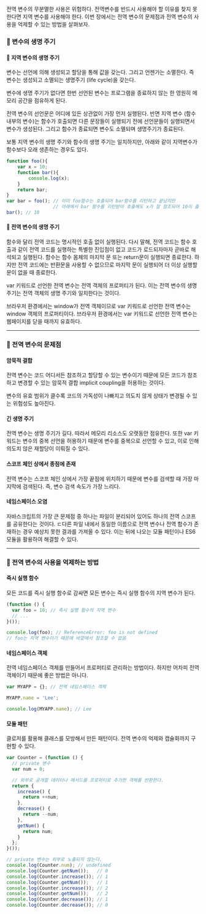 전역 변수의 무분멸한 사용은 위험하다. 전역변수를 반드시 사용해야 할 이유를 찾지 못한다면 지역 변수를 사용해야 한다. 이번 장에서는 전역 변수의 문제점과 전역 변수의 사용을 억제할 수 있는 방법을 살펴보자.

### 📖 변수의 생명 주기
#### 📌 지역 변수의 생명 주기

변수는 선언에 의해 생성되고 할당을 통해 값을 갖는다. 그리고 언젠가는 소멸한다. 즉 변수는 생성되고 소멸되는 생명주기 (life cycle)을 갖는다.

변수에 생명 주기가 없다면 한번 선언된 변수는 프로그램을 종료하지 않는 한 영원히 메모리 공간을 점유하게 된다.

전역 변수의 선언문은 어디에 있든 상관없이 가장 먼저 실행된다.
반면 지역 변수 (함수 내부의 변수)는 함수가 호출되면 다른 문장들이 실행되기 전에 선언문들이 실행되면서 변수가 생성된다. 그리고 함수가 종료되면 변수도 소멸되며 생명주기가 종료된다.

보통 지역 변수의 생명 주기와 함수의 생명 주기는 일치하지만, 아래와 같이 지역변수가 함수보다 오래 생존하는 경우도 있다.

```javascript
function foo(){
    var x = 10;
    function bar(){
        console.log(x);
    }
    return bar;
}
var bar = foo(); // 이미 foo함수는 호출되어 bar함수를 리턴하고 끝났지만
                 // 아래에서 bar 함수를 리턴받아 호출해도 x가 잘 참조되어 10이 출력된다.
bar(); // 10
```

#### 📌 전역 변수의 생명 주기
함수와 달리 전역 코드는 명시적인 호출 없이 실행된다. 다시 말해, 전역 코드는 함수 호출과 같이 전역 코드를 실행하는 특별한 진입점이 없고 코드가 로드되자마자 곧바로 해석되고 실행된다. 함수는 함수 몸체의 마지막 문 또는 return문이 실행되면 종료한다. 하지만 전역 코드에는 반환문을 사용할 수 없으므로 마지막 문이 실행되어 더 이상 실행할 문이 없을 때 종료한다.

var 키워드로 선언한 전역 변수는 전역 객체의 프로퍼티가 된다. 이는 전역 변수의 생명 주기는 전역 객체의 생명 주기와 일치한다는 것이다.

브라우저 환경에서는 window가 전역 객체이므로 var 키워드로 선언한 전역 변수는 window 객체의 프로퍼티이다. 브라우저 환경에서는 var 키워드로 선언한 전역 변수는 웹페이지를 닫을 때까지 유효하다.

---

### 📖 전역 변수의 문제점
#### 암묵적 결합
전역 변수는 코드 어디서든 참조하고 할당할 수 있는 변수이기 때문에 모든 코드가 참조하고 변경할 수 있는 암묵적 결합 implicit coupling을 허용하는 것이다.

변수의 유효 범위가 클수록 코드의 가독성이 나빠지고 의도치 않게 상태가 변경될 수 있는 위험성도 높아진다.

#### 긴 생명 주기
전역 변수는 생명 주기가 길다. 따라서 메모리 리소스도 오랫동안 점유한다.
또한 var 키워드는 변수의 중복 선언을 허용하기 때문에 변수를 중복으로 선언할 수 있고, 이로 인해 의도치 않은 재할당이 이뤄질 수 있다.

#### 스코프 체인 상에서 종점에 존재
전역 변수는 스코프 체인 상에서 가장 끝점에 위치하기 때문에 변수를 검색할 때 가장 마지막에 검색된다. 즉, 변수 검색 속도가 가장 느리다.

#### 네임스페이스 오염
자바스크립트의 가장 큰 문제점 중 하나는 파일이 분리되어 있어도 하나의 전역 스코프를 공유한다는 것이다.
ㄷ다른 파일 내에서 동일한 이름으로 전역 변수나 전역 함수가 존재하는 경우 예상치 못한 결과를 가져올 수 있다.
이는 뒤에 나오는 모듈 패턴이나 ES6 모듈을 활용하여 해결할 수 있다.

---

### 📖 전역 변수의 사용을 억제하는 방법
#### 즉시 실행 함수
모든 코드를 즉시 실행 함수로 감싸면 모든 변수는 즉시 실행 함수의 지역 변수가 된다.
```javascript
(function () {
  var foo = 10; // 즉시 실행 함수의 지역 변수
  // ...
}());

console.log(foo); // ReferenceError: foo is not defined
// foo는 지역 변수이기 때문에 바깥에서 참조할 수 없음
```

#### 네임스페이스 객체
전역 네임스페이스 객체를 만들어서 프로퍼티로 관리하는 방법이다. 하지만 어차피 전역 객체이기 때문에 좋은 방법은 아니다.
```javascript
var MYAPP = {}; // 전역 네임스페이스 객체

MYAPP.name = 'Lee';

console.log(MYAPP.name); // Lee
```

#### 모듈 패턴
클로저를 활용해 클래스를 모방해서 만든 패턴이다.
전역 변수의 억제와 캡슐화까지 구현할 수 있다.
```javascript
var Counter = (function () {
  // private 변수
  var num = 0;

  // 외부로 공개할 데이터나 메서드를 프로퍼티로 추가한 객체를 반환한다.
  return {
    increase() {
      return ++num;
    },
    decrease() {
      return --num;
    },
    getNum() {
      return num;
    }
  };
}());

// private 변수는 외부로 노출되지 않는다.
console.log(Counter.num); // undefined
console.log(Counter.getNum());   // 0
console.log(Counter.increase()); // 1
console.log(Counter.getNum());   // 1
console.log(Counter.increase()); // 2
console.log(Counter.getNum());   // 2
console.log(Counter.decrease()); // 1
console.log(Counter.decrease()); // 0
```



